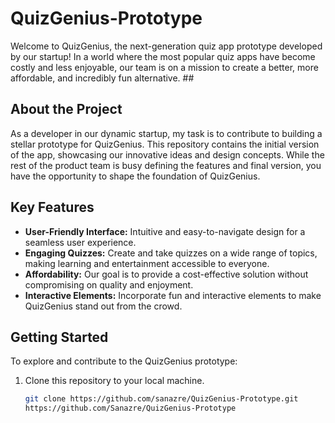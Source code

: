 # QuizGenius-Prototype
Welcome to QuizGenius, the next-generation quiz app prototype developed by our startup! In a world where the most popular quiz apps have become costly and less enjoyable, our team is on a mission to create a better, more affordable, and incredibly fun alternative.  ## 

## About the Project

As a developer in our dynamic startup, my task is to contribute to building a stellar prototype for QuizGenius. This repository contains the initial version of the app, showcasing our innovative ideas and design concepts. While the rest of the product team is busy defining the features and final version, you have the opportunity to shape the foundation of QuizGenius.

## Key Features

- **User-Friendly Interface:** Intuitive and easy-to-navigate design for a seamless user experience.
- **Engaging Quizzes:** Create and take quizzes on a wide range of topics, making learning and entertainment accessible to everyone.
- **Affordability:** Our goal is to provide a cost-effective solution without compromising on quality and enjoyment.
- **Interactive Elements:** Incorporate fun and interactive elements to make QuizGenius stand out from the crowd.

## Getting Started

To explore and contribute to the QuizGenius prototype:

1. Clone this repository to your local machine.
   ```bash
   git clone https://github.com/sanazre/QuizGenius-Prototype.git
   https://github.com/Sanazre/QuizGenius-Prototype



